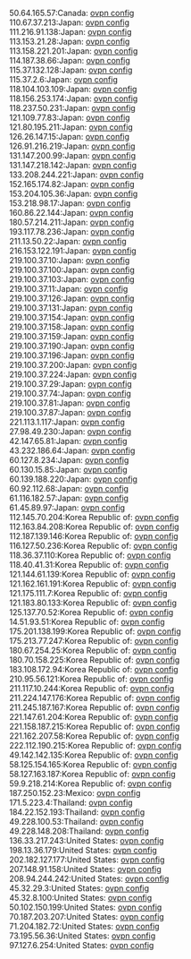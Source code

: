 50.64.165.57:Canada: [ovpn config](vpn/50_64_165_57.ovpn)  
110.67.37.213:Japan: [ovpn config](vpn/110_67_37_213.ovpn)  
111.216.91.138:Japan: [ovpn config](vpn/111_216_91_138.ovpn)  
113.153.21.28:Japan: [ovpn config](vpn/113_153_21_28.ovpn)  
113.158.221.201:Japan: [ovpn config](vpn/113_158_221_201.ovpn)  
114.187.38.66:Japan: [ovpn config](vpn/114_187_38_66.ovpn)  
115.37.132.128:Japan: [ovpn config](vpn/115_37_132_128.ovpn)  
115.37.2.6:Japan: [ovpn config](vpn/115_37_2_6.ovpn)  
118.104.103.109:Japan: [ovpn config](vpn/118_104_103_109.ovpn)  
118.156.253.174:Japan: [ovpn config](vpn/118_156_253_174.ovpn)  
118.237.50.231:Japan: [ovpn config](vpn/118_237_50_231.ovpn)  
121.109.77.83:Japan: [ovpn config](vpn/121_109_77_83.ovpn)  
121.80.195.211:Japan: [ovpn config](vpn/121_80_195_211.ovpn)  
126.26.147.15:Japan: [ovpn config](vpn/126_26_147_15.ovpn)  
126.91.216.219:Japan: [ovpn config](vpn/126_91_216_219.ovpn)  
131.147.200.99:Japan: [ovpn config](vpn/131_147_200_99.ovpn)  
131.147.218.142:Japan: [ovpn config](vpn/131_147_218_142.ovpn)  
133.208.244.221:Japan: [ovpn config](vpn/133_208_244_221.ovpn)  
152.165.174.82:Japan: [ovpn config](vpn/152_165_174_82.ovpn)  
153.204.105.36:Japan: [ovpn config](vpn/153_204_105_36.ovpn)  
153.218.98.17:Japan: [ovpn config](vpn/153_218_98_17.ovpn)  
160.86.22.144:Japan: [ovpn config](vpn/160_86_22_144.ovpn)  
180.57.214.211:Japan: [ovpn config](vpn/180_57_214_211.ovpn)  
193.117.78.236:Japan: [ovpn config](vpn/193_117_78_236.ovpn)  
211.13.50.22:Japan: [ovpn config](vpn/211_13_50_22.ovpn)  
216.153.122.191:Japan: [ovpn config](vpn/216_153_122_191.ovpn)  
219.100.37.10:Japan: [ovpn config](vpn/219_100_37_10.ovpn)  
219.100.37.100:Japan: [ovpn config](vpn/219_100_37_100.ovpn)  
219.100.37.103:Japan: [ovpn config](vpn/219_100_37_103.ovpn)  
219.100.37.11:Japan: [ovpn config](vpn/219_100_37_11.ovpn)  
219.100.37.126:Japan: [ovpn config](vpn/219_100_37_126.ovpn)  
219.100.37.131:Japan: [ovpn config](vpn/219_100_37_131.ovpn)  
219.100.37.154:Japan: [ovpn config](vpn/219_100_37_154.ovpn)  
219.100.37.158:Japan: [ovpn config](vpn/219_100_37_158.ovpn)  
219.100.37.159:Japan: [ovpn config](vpn/219_100_37_159.ovpn)  
219.100.37.190:Japan: [ovpn config](vpn/219_100_37_190.ovpn)  
219.100.37.196:Japan: [ovpn config](vpn/219_100_37_196.ovpn)  
219.100.37.200:Japan: [ovpn config](vpn/219_100_37_200.ovpn)  
219.100.37.224:Japan: [ovpn config](vpn/219_100_37_224.ovpn)  
219.100.37.29:Japan: [ovpn config](vpn/219_100_37_29.ovpn)  
219.100.37.74:Japan: [ovpn config](vpn/219_100_37_74.ovpn)  
219.100.37.81:Japan: [ovpn config](vpn/219_100_37_81.ovpn)  
219.100.37.87:Japan: [ovpn config](vpn/219_100_37_87.ovpn)  
221.113.1.117:Japan: [ovpn config](vpn/221_113_1_117.ovpn)  
27.98.49.230:Japan: [ovpn config](vpn/27_98_49_230.ovpn)  
42.147.65.81:Japan: [ovpn config](vpn/42_147_65_81.ovpn)  
43.232.186.64:Japan: [ovpn config](vpn/43_232_186_64.ovpn)  
60.127.8.234:Japan: [ovpn config](vpn/60_127_8_234.ovpn)  
60.130.15.85:Japan: [ovpn config](vpn/60_130_15_85.ovpn)  
60.139.188.220:Japan: [ovpn config](vpn/60_139_188_220.ovpn)  
60.92.112.68:Japan: [ovpn config](vpn/60_92_112_68.ovpn)  
61.116.182.57:Japan: [ovpn config](vpn/61_116_182_57.ovpn)  
61.45.89.97:Japan: [ovpn config](vpn/61_45_89_97.ovpn)  
112.145.70.204:Korea Republic of: [ovpn config](vpn/112_145_70_204.ovpn)  
112.163.84.208:Korea Republic of: [ovpn config](vpn/112_163_84_208.ovpn)  
112.187.139.146:Korea Republic of: [ovpn config](vpn/112_187_139_146.ovpn)  
116.127.50.236:Korea Republic of: [ovpn config](vpn/116_127_50_236.ovpn)  
118.36.37.110:Korea Republic of: [ovpn config](vpn/118_36_37_110.ovpn)  
118.40.41.31:Korea Republic of: [ovpn config](vpn/118_40_41_31.ovpn)  
121.144.61.139:Korea Republic of: [ovpn config](vpn/121_144_61_139.ovpn)  
121.162.161.191:Korea Republic of: [ovpn config](vpn/121_162_161_191.ovpn)  
121.175.111.7:Korea Republic of: [ovpn config](vpn/121_175_111_7.ovpn)  
121.183.80.133:Korea Republic of: [ovpn config](vpn/121_183_80_133.ovpn)  
125.137.70.52:Korea Republic of: [ovpn config](vpn/125_137_70_52.ovpn)  
14.51.93.51:Korea Republic of: [ovpn config](vpn/14_51_93_51.ovpn)  
175.201.138.199:Korea Republic of: [ovpn config](vpn/175_201_138_199.ovpn)  
175.213.77.247:Korea Republic of: [ovpn config](vpn/175_213_77_247.ovpn)  
180.67.254.25:Korea Republic of: [ovpn config](vpn/180_67_254_25.ovpn)  
180.70.158.225:Korea Republic of: [ovpn config](vpn/180_70_158_225.ovpn)  
183.108.172.94:Korea Republic of: [ovpn config](vpn/183_108_172_94.ovpn)  
210.95.56.121:Korea Republic of: [ovpn config](vpn/210_95_56_121.ovpn)  
211.117.10.244:Korea Republic of: [ovpn config](vpn/211_117_10_244.ovpn)  
211.224.147.176:Korea Republic of: [ovpn config](vpn/211_224_147_176.ovpn)  
211.245.187.167:Korea Republic of: [ovpn config](vpn/211_245_187_167.ovpn)  
221.147.61.204:Korea Republic of: [ovpn config](vpn/221_147_61_204.ovpn)  
221.158.187.215:Korea Republic of: [ovpn config](vpn/221_158_187_215.ovpn)  
221.162.207.58:Korea Republic of: [ovpn config](vpn/221_162_207_58.ovpn)  
222.112.190.215:Korea Republic of: [ovpn config](vpn/222_112_190_215.ovpn)  
49.142.142.135:Korea Republic of: [ovpn config](vpn/49_142_142_135.ovpn)  
58.125.154.165:Korea Republic of: [ovpn config](vpn/58_125_154_165.ovpn)  
58.127.163.187:Korea Republic of: [ovpn config](vpn/58_127_163_187.ovpn)  
59.9.218.214:Korea Republic of: [ovpn config](vpn/59_9_218_214.ovpn)  
187.250.152.23:Mexico: [ovpn config](vpn/187_250_152_23.ovpn)  
171.5.223.4:Thailand: [ovpn config](vpn/171_5_223_4.ovpn)  
184.22.152.193:Thailand: [ovpn config](vpn/184_22_152_193.ovpn)  
49.228.100.53:Thailand: [ovpn config](vpn/49_228_100_53.ovpn)  
49.228.148.208:Thailand: [ovpn config](vpn/49_228_148_208.ovpn)  
136.33.217.243:United States: [ovpn config](vpn/136_33_217_243.ovpn)  
198.13.36.179:United States: [ovpn config](vpn/198_13_36_179.ovpn)  
202.182.127.177:United States: [ovpn config](vpn/202_182_127_177.ovpn)  
207.148.91.158:United States: [ovpn config](vpn/207_148_91_158.ovpn)  
208.94.244.242:United States: [ovpn config](vpn/208_94_244_242.ovpn)  
45.32.29.3:United States: [ovpn config](vpn/45_32_29_3.ovpn)  
45.32.8.100:United States: [ovpn config](vpn/45_32_8_100.ovpn)  
50.102.150.199:United States: [ovpn config](vpn/50_102_150_199.ovpn)  
70.187.203.207:United States: [ovpn config](vpn/70_187_203_207.ovpn)  
71.204.182.72:United States: [ovpn config](vpn/71_204_182_72.ovpn)  
73.195.56.36:United States: [ovpn config](vpn/73_195_56_36.ovpn)  
97.127.6.254:United States: [ovpn config](vpn/97_127_6_254.ovpn)  
